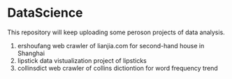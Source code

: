 # DataScience
This repository will keep uploading some peroson projects of data analysis.
1) ershoufang
  web crawler of lianjia.com for second-hand house in Shanghai
2) lipstick
  data vistualization project of lipsticks
3) collinsdict
  web crawler of collins dictiontion for word frequency trend
